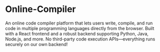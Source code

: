 # Online-Compiler
An online code compiler platform that lets users write, compile, and run code in multiple programming languages directly from the browser. Built with a React frontend and a robust backend supporting Python, Java, Node.js, and more. No third-party code execution APIs—everything runs securely on our own backend!
